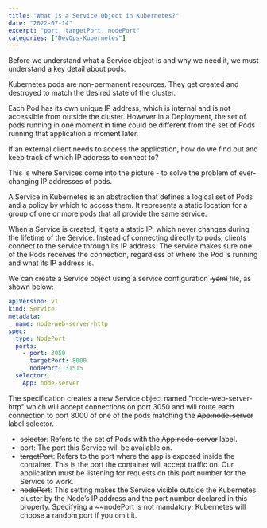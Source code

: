 ```yaml
---
title: "What is a Service Object in Kubernetes?"
date: "2022-07-14"
excerpt: "port, targetPort, nodePort"
categories: ["DevOps-Kubernetes"]
---
```


Before we understand what a Service object is and why we need it, we must understand a key detail about pods.

Kubernetes pods are non-permanent resources. They get created and destroyed to match the desired state of the cluster.

Each Pod has its own unique IP address, which is internal and is not accessible from outside the cluster. However in a Deployment, the set of pods running in one moment in time could be different from the set of Pods running that application a moment later.

If an external client needs to access the application, how do we find out and keep track of which IP address to connect to?

This is where Services come into the picture - to solve the problem of ever-changing IP addresses of pods.

A Service in Kubernetes is an abstraction that defines a logical set of Pods and a policy by which to access them. It represents a static location for a group of one or more pods that all provide the same service.

When a Service is created, it gets a static IP, which never changes during the lifetime of the Service. Instead of connecting directly to pods, clients connect to the service through its IP address. The service makes sure one of the Pods receives the connection, regardless of where the Pod is running and what its IP address is.

We can create a Service object using a service configuration ~~.yaml~~ file, as shown below:

```yml {numberLines}
apiVersion: v1
kind: Service
metadata:
  name: node-web-server-http
spec:
  type: NodePort
  ports:
    - port: 3050
      targetPort: 8000
      nodePort: 31515
  selector:
    App: node-server
```

The specification creates a new Service object named "node-web-server-http" which will accept connections on port 3050 and will route each connection to port 8000 of one of the pods matching the ~~App:node-server~~ label selector.

- ~~selector~~: Refers to the set of Pods with the ~~App:node-server~~ label.
- ~~port~~: The port this Service will be available on.
- ~~targetPort~~: Refers to the port where the app is exposed inside the container. This is the port the container will accept traffic on. Our application must be listening for requests on this port number for the Service to work.
- ~~nodePort~~: This setting makes the Service visible outside the Kubernetes cluster by the Node’s IP address and the port number declared in this property. Specifying a ~~nodePort is not mandatory; Kubernetes will choose a random port if you omit it.
